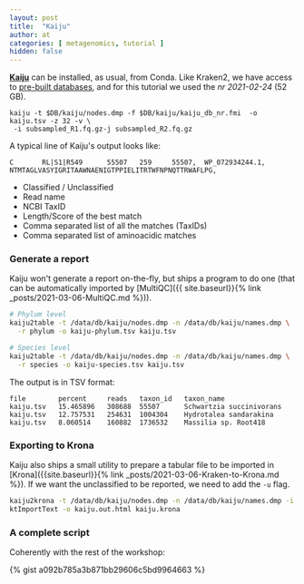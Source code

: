 ```yaml
---
layout: post
title:  "Kaiju"
author: at
categories: [ metagenomics, tutorial ]
hidden: false
---
```


[**Kaiju**](https://github.com/bioinformatics-centre/kaiju) can be installed, as usual, from Conda.
Like Kraken2, we have access to [pre-built databases](http://kaiju.binf.ku.dk/server), and for this
tutorial we used the _nr 2021-02-24_ (52 GB).

```
kaiju -t $DB/kaiju/nodes.dmp -f $DB/kaiju/kaiju_db_nr.fmi  -o kaiju.tsv -z 32 -v \
 -i subsampled_R1.fq.gz-j subsampled_R2.fq.gz 
```

A typical line of Kaiju's output looks like:
```
C       RL|S1|R549      55507   259     55507,  WP_072934244.1, NTMTAGLVASYIGRITAAWNAENIGTPPIELITRTWFNPNQTTRWAFLPG,
```

* Classified / Unclassified
* Read name
* NCBI TaxID
* Length/Score of the best match
* Comma separated list of all the matches (TaxIDs)
* Comma separated list of aminoacidic matches
  

### Generate a report

Kaiju won't generate a report on-the-fly, but ships a program to do one (that can be automatically imported
by [MultiQC]({{ site.baseurl}}{% link _posts/2021-03-06-MultiQC.md %})).

```bash
# Phylum level
kaiju2table -t /data/db/kaiju/nodes.dmp -n /data/db/kaiju/names.dmp \
  -r phylum -o kaiju-phylum.tsv kaiju.tsv 

# Species level
kaiju2table -t /data/db/kaiju/nodes.dmp -n /data/db/kaiju/names.dmp \
  -r species -o kaiju-species.tsv kaiju.tsv 
```

The output is in TSV format:
```
file        percent     reads   taxon_id   taxon_name
kaiju.tsv   15.465896   308688  55507      Schwartzia succinivorans
kaiju.tsv   12.757531   254631  1004304    Hydrotalea sandarakina
kaiju.tsv   8.060514    160882  1736532    Massilia sp. Root418
```

### Exporting to Krona

Kaiju also ships a small utility to prepare a tabular file to be imported in [Krona]({{site.baseurl}}{% link _posts/2021-03-06-Kraken-to-Krona.md %}).
If we want the unclassified to be reported, we need to add the `-u` flag.

```bash
kaiju2krona -t /data/db/kaiju/nodes.dmp -n /data/db/kaiju/names.dmp -i kaiju.tsv -o kaiju.krona  -u
ktImportText -o kaiju.out.html kaiju.krona
```

### A complete script

Coherently with the rest of the workshop:

{% gist a092b785a3b871bb29606c5bd9964663 %}